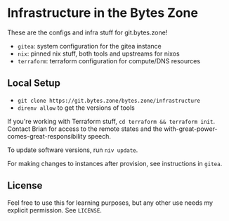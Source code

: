 # Infrastructure in the Bytes Zone

These are the configs and infra stuff for git.bytes.zone!

- `gitea`: system configuration for the gitea instance
- `nix`: pinned nix stuff, both tools and upstreams for nixos
- `terraform`: terraform configuration for compute/DNS resources

## Local Setup

- `git clone https://git.bytes.zone/bytes.zone/infrastructure`
- `direnv allow` to get the versions of tools

If you're working with Terraform stuff, `cd terraform && terraform init`.
Contact Brian for access to the remote states and the with-great-power-comes-great-responsibility speech.

To update software versions, run `niv update`.

For making changes to instances after provision, see instructions in `gitea`.

## License

Feel free to use this for learning purposes, but any other use needs my explicit permission.
See `LICENSE`.
